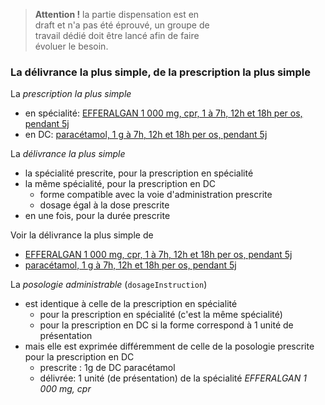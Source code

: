 <div style="width: 65%">
    <blockquote class="stu-note">
    <p>
    <b>Attention !</b> la partie dispensation est en draft et n'a pas été éprouvé, un groupe de travail dédié doit être lancé afin de faire évoluer le besoin.
    </p>
    </blockquote>
</div>

### La délivrance la plus simple, de la prescription la plus simple

La *prescription la plus simple*

- en spécialité: [EFFERALGAN 1 000 mg, cpr, 1 à 7h, 12h et 18h per os, pendant 5j](MedicationRequest-InLine-Presc-EFFERALGAN.html)
- en DC: [paracétamol, 1 g à 7h, 12h et 18h per os, pendant 5j](MedicationRequest-InLine-presc-Paracetamol.html)

La *délivrance la plus simple*

- la spécialité prescrite, pour la prescription en spécialité
- la même spécialité, pour la prescription en DC
  - forme compatible avec la voie d'administration prescrite
  - dosage égal à la dose prescrite
- en une fois, pour la durée prescrite

Voir la délivrance la plus simple de

- [EFFERALGAN 1 000 mg, cpr, 1 à 7h, 12h et 18h per os, pendant 5j](MedicationDispense-Disp-EFFERALGAN.html)
- [paracétamol, 1 g à 7h, 12h et 18h per os, pendant 5j](MedicationDispense-Disp-EFFERALGAN-presc-DC.html)

La *posologie administrable* (`dosageInstruction`)

- est identique à celle de la prescription en spécialité
  - pour la prescription en spécialité (c'est la même spécialité)
  - pour la prescription en DC si la forme correspond à 1 unité de présentation
- mais elle est exprimée différemment de celle de la posologie prescrite pour la prescription en DC
  - prescrite : 1g de DC paracétamol
  - délivrée: 1 unité (de présentation) de la spécialité *EFFERALGAN 1 000 mg, cpr*
